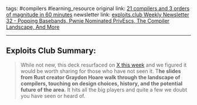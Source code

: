 tags: #compilers #learning_resource
original link: [21 compilers and 3 orders of magnitude in 60 minutes](http://venge.net/graydon/talks/CompilerTalk-2019.pdf?ref=blog.exploits.club) 
newsletter link: [exploits.club Weekly Newsletter 32 - Popping Basebands, Pwnie Nominated PrivEscs, The Compiler Landscape, And More](https://blog.exploits.club/exploits-club-weekly-newsletter-32-2/)

---
## Exploits Club Summary:
>  While not new, this deck resurfaced on [X this week](https://x.com/ludwigABAP/status/1816573133350137930?ref=blog.exploits.club) and we figured it would be worth sharing for those who have not seen it. T**he slides from Rust creator Graydon Hoare walk through the landscape of compilers, touching on design choices, history, and the potential future of the area.** It hits all the big players and quite a few we doubt you have seen or heard of.